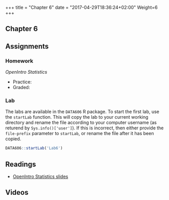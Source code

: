 +++
title = "Chapter 6"
date = "2017-04-29T18:36:24+02:00"
Weight=6
+++

## Chapter 6

## Assignments

### Homework

*OpenIntro Statistics*

* Practice:
* Graded:

### Lab

The labs are available in the `DATA606` R package. To start the first lab, use the `startLab` function. This will copy the lab to your current working directory and rename the file according to your computer username (as returend by `Sys.info()['user']`). If this is incorrect, then either provide the `file-prefix` parameter to `startLab`, or rename the file after it has been copied.


```r
DATA606::startLab('Lab6')
```


## Readings

* [OpenIntro Statistics slides](https://github.com/jbryer/DATA606Spring2019/raw/master/Slides/OpenIntro/os2_slides_05.pdf)

## Videos


